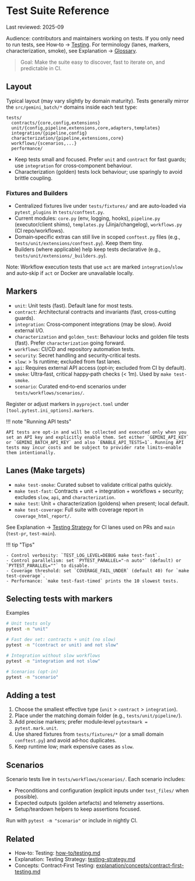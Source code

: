 # Test Suite Reference

Last reviewed: 2025-09

Audience: contributors and maintainers working on tests. If you only need to run tests, see How‑to → [Testing](how-to/testing.md). For terminology (lanes, markers, characterization, smoke), see Explanation → [Glossary](explanation/glossary.md).

> Goal: Make the suite easy to discover, fast to iterate on, and predictable in CI.

## Layout

Typical layout (may vary slightly by domain maturity). Tests generally mirror the `src/gemini_batch/*` domains inside each test type:

```text
tests/
  contracts/{core,config,extensions}
  unit/{config,pipeline,extensions,core,adapters,templates}
  integration/{pipeline,config}
  characterization/{pipeline,extensions,core}
  workflows/{scenarios,...}
  performance/
```

- Keep tests small and focused. Prefer `unit` and `contract` for fast guards; use `integration` for cross‑component behaviour.
- Characterization (golden) tests lock behaviour; use sparingly to avoid brittle coupling.

### Fixtures and Builders

- Centralized fixtures live under `tests/fixtures/` and are auto‑loaded via `pytest_plugins` in `tests/conftest.py`.
- Current modules: `core.py` (env, logging, hooks), `pipeline.py` (executor/client shims), `templates.py` (Jinja/changelog), `workflows.py` (CI repo/workflows).
- Domain‑specific extras can still live in scoped `conftest.py` files (e.g., `tests/unit/extensions/conftest.py`). Keep them tiny.
- Builders (where applicable) help keep tests declarative (e.g., `tests/unit/extensions/_builders.py`).

Note: Workflow execution tests that use `act` are marked `integration`/`slow` and auto‑skip if `act` or Docker are unavailable locally.

## Markers

- `unit`: Unit tests (fast). Default lane for most tests.
- `contract`: Architectural contracts and invariants (fast, cross‑cutting guards).
- `integration`: Cross‑component integrations (may be slow). Avoid external I/O.
- `characterization` and `golden_test`: Behaviour locks and golden file tests (fast). Prefer `characterization` going forward.
- `workflows`: CI/CD and repository automation tests.
- `security`: Secret handling and security‑critical tests.
- `slow`: > 1s runtime; excluded from fast lanes.
- `api`: Requires external API access (opt‑in; excluded from CI by default).
- `smoke`: Ultra‑fast, critical happy‑path checks (< 1m). Used by `make test-smoke`.
- `scenario`: Curated end‑to‑end scenarios under `tests/workflows/scenarios/`.

Register or adjust markers in `pyproject.toml` under `[tool.pytest.ini_options].markers`.

<!-- markdownlint-disable MD046 -->
!!! note "Running API tests"

    API tests are opt‑in and will be collected and executed only when you set an API key and explicitly enable them. Set either `GEMINI_API_KEY` or `GEMINI_BATCH_API_KEY` and also `ENABLE_API_TESTS=1`. Running API tests may incur costs and be subject to provider rate limits—enable them intentionally.
<!-- markdownlint-enable MD046 -->

## Lanes (Make targets)

- `make test-smoke`: Curated subset to validate critical paths quickly.
- `make test-fast`: Contracts + unit + integration + workflows + security; excludes `slow`, `api`, and `characterization`.
- `make test`: Unit + characterization (goldens) when present; local default.
- `make test-coverage`: Full suite with coverage report in `coverage_html_report/`.

See Explanation → [Testing Strategy](testing-strategy.md) for CI lanes used on PRs and `main` (`test-pr`, `test-main`).

<!-- markdownlint-disable MD046 -->
!!! tip "Tips"

    - Control verbosity: `TEST_LOG_LEVEL=DEBUG make test-fast`.
    - Control parallelism: set `PYTEST_PARALLEL="-n auto"` (default) or `PYTEST_PARALLEL=""` to disable.
    - Coverage threshold: set `COVERAGE_FAIL_UNDER` (default 40) for `make test-coverage`.
    - Performance: `make test-fast-timed` prints the 10 slowest tests.
<!-- markdownlint-enable MD046 -->

## Selecting tests with markers

Examples

```bash
# Unit tests only
pytest -m "unit"

# Fast dev set: contracts + unit (no slow)
pytest -m "(contract or unit) and not slow"

# Integration without slow workflows
pytest -m "integration and not slow"

# Scenarios (opt-in)
pytest -m "scenario"
```

## Adding a test

1. Choose the smallest effective type (`unit` > `contract` > `integration`).
2. Place under the matching domain folder (e.g., `tests/unit/pipeline/`).
3. Add precise markers; prefer module‑level `pytestmark = pytest.mark.unit`.
4. Use shared fixtures from `tests/fixtures/*` (or a small domain `conftest.py`) and avoid ad‑hoc duplicates.
5. Keep runtime low; mark expensive cases as `slow`.

## Scenarios

Scenario tests live in `tests/workflows/scenarios/`. Each scenario includes:

- Preconditions and configuration (explicit inputs under `test_files/` when possible).
- Expected outputs (golden artefacts) and telemetry assertions.
- Setup/teardown helpers to keep assertions focused.

Run with `pytest -m "scenario"` or include in nightly CI.

## Related

- How‑to: Testing: [how-to/testing.md](how-to/testing.md)
- Explanation: Testing Strategy: [testing-strategy.md](testing-strategy.md)
- Concepts: Contract‑First Testing: [explanation/concepts/contract-first-testing.md](explanation/concepts/contract-first-testing.md)
